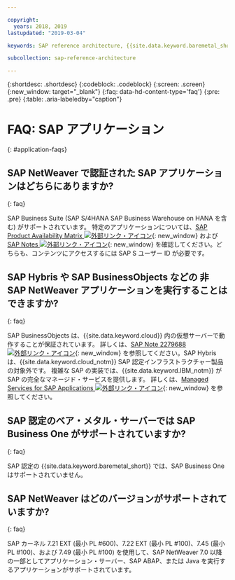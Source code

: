 ```yaml
---

copyright:
  years: 2018, 2019
lastupdated: "2019-03-04"

keywords: SAP reference architecture, {{site.data.keyword.baremetal_short}}, Advanced Business Application Programming, ABAP, application servers

subcollection: sap-reference-architecture

---
```


{:shortdesc: .shortdesc}
{:codeblock: .codeblock}
{:screen: .screen}
{:new_window: target="_blank"}
{:faq: data-hd-content-type='faq'}
{:pre: .pre}
{:table: .aria-labeledby="caption"}

# FAQ: SAP アプリケーション
{: #application-faqs}

## SAP NetWeaver で認証された SAP アプリケーションはどちらにありますか?
{: faq}

SAP Business Suite (SAP S/4HANA SAP Business Warehouse on HANA を含む) がサポートされています。 特定のアプリケーションについては、[SAP Product Availability Matrix ![外部リンク・アイコン](../../icons/launch-glyph.svg "外部リンク・アイコン")](https://support.sap.com/en/release-upgrade-maintenance.html){: new_window} および [SAP Notes ![外部リンク・アイコン](../../icons/launch-glyph.svg "外部リンク・アイコン")](https://support.sap.com/en/index.html){: new_window} を確認してください。どちらも、コンテンツにアクセスするには SAP S ユーザー ID が必要です。

## SAP Hybris や SAP BusinessObjects などの 非 SAP NetWeaver アプリケーションを実行することはできますか?
{: faq}

SAP BusinessObjects は、{{site.data.keyword.cloud}} 内の仮想サーバーで動作することが保証されています。 詳しくは、[SAP Note 2279688 ![外部リンク・アイコン](../../icons/launch-glyph.svg "外部リンク・アイコン")](https://launchpad.support.sap.com/#/notes/2279688){: new_window} を参照してください。SAP Hybris は、{{site.data.keyword.cloud_notm}} SAP 認定インフラストラクチャー製品の対象外です。 複雑な SAP の実装では、{{site.data.keyword.IBM_notm}} が SAP の完全なマネージド・サービスを提供します。 詳しくは、[Managed Services for SAP Applications ![外部リンク・アイコン](../../icons/launch-glyph.svg "外部リンク・アイコン")](https://www.ibm.com/cloud/sap/managed){: new_window} を参照してください。

## SAP 認定のベア・メタル・サーバーでは SAP Business One がサポートされていますか?
{: faq}

SAP 認定の {{site.data.keyword.baremetal_short}} では、SAP Business One はサポートされていません。

## SAP NetWeaver はどのバージョンがサポートされていますか?
{: faq}

SAP カーネル 7.21 EXT (最小 PL #600)、7.22 EXT (最小 PL #100)、7.45 (最小 PL #100)、および 7.49 (最小 PL #100) を使用して、SAP NetWeaver 7.0 以降の一部としてアプリケーション・サーバー、SAP ABAP、または Java を実行するアプリケーションがサポートされています。

